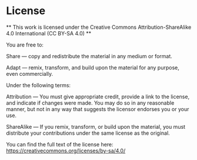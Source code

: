 # License
** This work is licensed under the Creative Commons Attribution-ShareAlike 4.0 International (CC BY-SA 4.0) **

You are free to:

Share — copy and redistribute the material in any medium or format.

Adapt — remix, transform, and build upon the material for any purpose, even commercially.

Under the following terms:

Attribution — You must give appropriate credit, provide a link to the license, and indicate if changes were made. You may do so in any reasonable manner, but not in any way that suggests the licensor endorses you or your use.

ShareAlike — If you remix, transform, or build upon the material, you must distribute your contributions under the same license as the original.

You can find the full text of the license here: https://creativecommons.org/licenses/by-sa/4.0/
